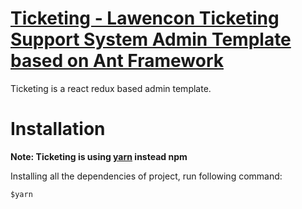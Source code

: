 # [Ticketing - Lawencon Ticketing Support System Admin Template based on Ant Framework](https://www.lawencon.com/ "Lawencon")
Ticketing is a react redux based admin template.

# Installation

**Note: Ticketing is using [yarn](https://yarnpkg.com/en/docs/install) instead npm**

Installing all the dependencies of project, run following command:

``` $yarn ```